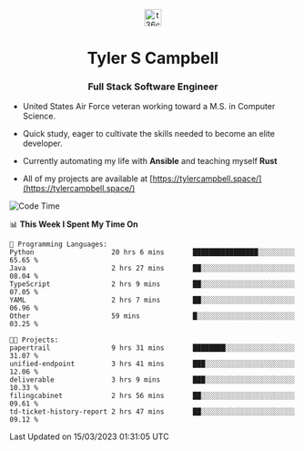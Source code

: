 <p align="center">
<a href="https://www.linkedin.com/in/t36campbell" target="blank"><img align="center" src="https://ik.imagekit.io/t36campbell/Portfolio/linkedin.png.original_m8bbGgPh6.png" alt="t36campbell" height="30" width="30" /></a>
</p>
<h1 align="center">Tyler S Campbell</h1>
<h3 align="center">Full Stack Software Engineer</h3>

* United States Air Force veteran working toward a M.S. in Computer Science.

* Quick study, eager to cultivate the skills needed to become an elite developer.

* Currently automating my life with **Ansible** and teaching myself **Rust**

* All of my projects are available at [https://tylercampbell.space/](https://tylercampbell.space/)

<!--START_SECTION:waka-->
![Code Time](http://img.shields.io/badge/Code%20Time-2%2C276%20hrs%2025%20mins-blue)

📊 **This Week I Spent My Time On** 

```text
💬 Programming Languages: 
Python                   20 hrs 6 mins       ████████████████░░░░░░░░░   65.65 % 
Java                     2 hrs 27 mins       ██░░░░░░░░░░░░░░░░░░░░░░░   08.04 % 
TypeScript               2 hrs 9 mins        ██░░░░░░░░░░░░░░░░░░░░░░░   07.05 % 
YAML                     2 hrs 7 mins        ██░░░░░░░░░░░░░░░░░░░░░░░   06.96 % 
Other                    59 mins             █░░░░░░░░░░░░░░░░░░░░░░░░   03.25 % 

🐱‍💻 Projects: 
papertrail               9 hrs 31 mins       ████████░░░░░░░░░░░░░░░░░   31.07 % 
unified-endpoint         3 hrs 41 mins       ███░░░░░░░░░░░░░░░░░░░░░░   12.06 % 
deliverable              3 hrs 9 mins        ███░░░░░░░░░░░░░░░░░░░░░░   10.33 % 
filingcabinet            2 hrs 56 mins       ██░░░░░░░░░░░░░░░░░░░░░░░   09.61 % 
td-ticket-history-report 2 hrs 47 mins       ██░░░░░░░░░░░░░░░░░░░░░░░   09.12 % 
```


 Last Updated on 15/03/2023 01:31:05 UTC
<!--END_SECTION:waka-->
